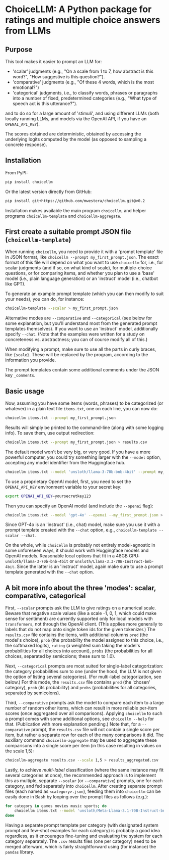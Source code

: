 # ChoiceLLM: A Python package for ratings and multiple choice answers from LLMs 

## Purpose

This tool makes it easier to prompt an LLM for:

- 'scalar' judgments (e.g., "On a scale from 1 to 7, how abstract is this word?", "How suggestive is this question?").
- 'comparative' judgments (e.g., "Of these 4 words, which is the most emotional?")
- 'categorical' judgments, i.e., to classify words, phrases or paragraphs into a number of fixed, predetermined categories (e.g., "What type of speech act is this utterance?").

and to do so for a large amount of 'stimuli', and using different LLMs (both locally running LLMs, and models via the OpenAI API, if you have an `OPENAI_API_KEY`).

The scores obtained are deterministic, obtained by accessing the underlying logits computed by the model (as opposed to sampling a concrete response).

## Installation

From PyPI:

```bash
pip install choicellm
```

Or the latest version directly from GitHub:

```bash
pip install git+https://github.com/mwestera/choicellm.git@v0.2
```

Installation makes available the main program `choicellm`, and helper programs `choicellm-template` and `choicellm-aggregate`.

## First create a suitable prompt JSON file (`choicellm-template`)

When running `choicellm`, you need to provide it with a 'prompt template' file in JSON format, like `choicellm --prompt my_first_prompt.json`. The exact format of this file will depend on what you want to use `choicellm` for, i.e., for scalar judgments (and if so, on what kind of scale), for multiple-choice questions, or for comparing items, and whether you plan to use a 'base' model (i.e., plain language generation) or an 'instruct' model (i.e., chatbot like GPT).

To generate an example prompt template (which you can then modify to suit your needs), you can do, for instance:

```bash
choicellm-template --scalar > my_first_prompt.json
```

Alternative modes are `--comparative` and `--categorical` (see below for some explanation, but you'll understand most from the generated prompt templates themselves). If you want to use an 'instruct' model, additionally specify `--chat`. (Note that the examples were written for a study on concreteness vs. abstractness; you can of course modify all of this.)

When modifying a prompt, make sure to use all the parts in curly braces, like `{scale}`. These will be replaced by the program, according to the information you provide.

The prompt templates contain some additional comments under the JSON key `_comments`.

## Basic usage

Now, assuming you have some items (words, phrases) to be categorized (or whatever) in a plain text file `items.txt`, one on each line, you can now do:

```bash
choicellm items.txt --prompt my_first_prompt.json
```

Results will simply be printed to the command-line (along with some logging info). To save them, use output redirection:

```bash
choicellm items.txt --prompt my_first_prompt.json > results.csv
```

The default model won't be very big, or very good. If you have a more powerful computer, you could try something larger with the `--model` option, accepting any model identifier from the Huggingface hub.

```bash
choicellm items.txt --model 'unsloth/llama-3-70b-bnb-4bit' --prompt my_first_prompt.json > results.csv
```

To use a proprietary OpenAI model, first, you need to set the `OPENAI_API_KEY` environment variable to your secret key:

```bash
export OPENAI_API_KEY=yoursecretkey123
```

Then you can specify an OpenAI model (and include the `--openai` flag):

```bash
choicellm items.txt --model 'gpt-4o' --openai --my_first_prompt.json > results.csv
```

Since GPT-4o is an 'instruct' (i.e., chat) model, make sure you use it with a prompt template created with the `--chat` option, e.g., `choicellm-template --scalar --chat`.

On the whole, while `choicellm` is probably not entirely model-agnostic in some unforeseen ways, it should work with Huggingface models and OpenAI models. Reasonable local options that fit in a 48GB GPU: `unsloth/llama-3-70b-bnb-4bit` or `unsloth/Llama-3.3-70B-Instruct-bnb-4bit`. Since the latter is an 'instruct' model, again make sure to use a prompt template generated with the `--chat` option.

## A bit more info about the three 'modes': scalar, comparative, categorical

First, `--scalar` prompts ask the LLM to give ratings on a numerical scale. Beware that negative scale values (like a scale -1, 0, 1, which could make sense for sentiment) are currently supported only for local models with `transformers`, not through the OpenAI client. (This applies more generally to labels that do not map onto single token ids for the given tokenizer.) The `results.csv` file contains the items, with additional columns `pred` (the model's choice), `prob` (the probability the model assigned to this choice, i.e., the softmaxed logits), `rating` (a weighted sum taking the model's probabilities for all choices into account), `probs` (the probabilities for all choices, separated by semicolons; these sum to 1.0). 

Next, `--categorical` prompts are most suited for single-label categorization: the category probabilities sum to one (under the hood, the LLM is not given the option of listing several categories). (For multi-label categorization, see below.) For this mode, the `results.csv` file contains `pred` (the 'chosen' category), `prob` (its probability) and `probs` (probabilities for all categories, separated by semicolons).

Third, `--comparative` prompts ask the model to compare each item to a large number of random other items, which can result in more reliable per-item scores (once aggregated over all comparisons). Applying `choicellm` to such a prompt comes with some additional options, see `choicellm --help` for that. (Publication with more explanation pending.) Note that, for a `--comparative` prompt, the `results.csv` file will not contain a single score per item, but rather a separate row for each of the many comparisons it did. The auxiliary command `choicellm-aggregate` may be used to aggregate these comparisons into a single score per item (in this case resulting in values on the scale 1,5):

```bash
choicellm-aggregate results.csv --scale 1,5 > results_aggregated.csv
```

Lastly, to achieve _multi-label_ classification (where the same instance may fit several categories at once), the recommended approach is to implement this as multiple, separate `--scalar` (or `--comparative`) prompts, one for each category, and fed separately into `choicellm`. After creating separate prompt files (each named as `<category>.json`), feeding them into `choicellm` can be easily done in Bash by looping over the prompt files as follows (e.g.):

```bash
for category in games movies music sports; do
    choicellm items.txt --model 'unsloth/Meta-Llama-3.1-70B-Instruct-bnb-4bit' --prompt "$category.json" > "$category.csv"
done
```

Having a separate prompt template per category (with designated system prompt and few-shot examples for each category) is probably a good idea regardless, as it encourages fine-tuning and evaluating the system for each category separately. The `.csv` results files (one per category) need to be merged afterward, which is fairly straightforward using (for instance) the `pandas` library. 

